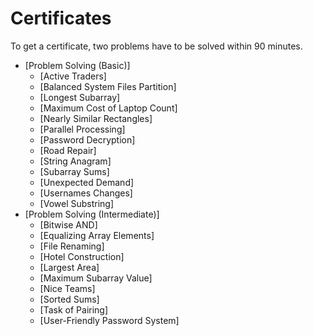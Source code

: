 # Certificates

To get a certificate, two problems have to be solved within 90 minutes.

- [Problem Solving (Basic)]
    - [Active Traders]
    - [Balanced System Files Partition]
    - [Longest Subarray]
    - [Maximum Cost of Laptop Count]
    - [Nearly Similar Rectangles]
    - [Parallel Processing]
    - [Password Decryption]
    - [Road Repair]
    - [String Anagram]
    - [Subarray Sums]
    - [Unexpected Demand]
    - [Usernames Changes]
    - [Vowel Substring]
- [Problem Solving (Intermediate)]
    - [Bitwise AND]
    - [Equalizing Array Elements]
    - [File Renaming]
    - [Hotel Construction]
    - [Largest Area]
    - [Maximum Subarray Value]
    - [Nice Teams]
    - [Sorted Sums]
    - [Task of Pairing]
    - [User-Friendly Password System]
